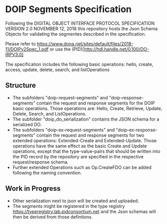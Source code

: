 # DOIP Segments Specification

Following the DIGITAL OBJECT INTERFACE PROTOCOL SPECIFICATION VERSION 2.0 NOVEMBER 12, 2018
this repository hosts the Json Schema Objects for validating the
segmentes described in the specification.

Please refer to https://www.dona.net/sites/default/files/2018-11/DOIPv2Spec_1.pdf
or use the (PID)[http://hdl.handle.net/0.100/DO-IRPV3.0]

The specification includes the following basic operations: hello, create, access, update, delete, search, and
listOperations

## Structure

- The subfolders "doip-request-segments" and "doip-response-segments" contain the request and response segments for the
  DOIP basic operations. Those operations are: Hello, Create, Retrieve, Update, Delete, Search, and ListOperations.
- The subfolder "doip_do_serialization" contains the JSON schema for a serialized DO.
- The subfolders "doip-ex-request-segments" and "doip-ex-response-segments" contain the request and response segments
  for two extended operations: Extended-Create and Extended-Update. Those operations have the same effect as the basic
  Create and Update operations, except that the type-value-pairs that should be written into the PID record by the
  repository are specified in the respective request/response schema.
- Further extended Operations such as Op.CreateFDO can be added following the naming convention.

## Work in Progress

* Other serialization next to json will be created and uploaded.
* The segments might be registered in the type registry https://typeregistry.lab.pidconsortium.net and the Json schemas
  will then be derived from those defintions.
